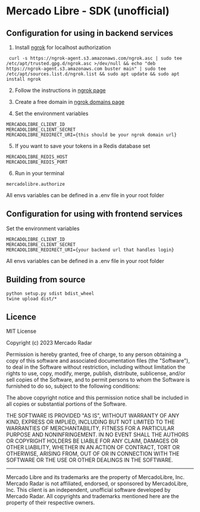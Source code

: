 # Mercado Libre - SDK (unofficial)

## Configuration for using in  backend services

1. Install [ngrok](https://ngrok.com/) for localhost authorization

```shell
 curl -s https://ngrok-agent.s3.amazonaws.com/ngrok.asc | sudo tee /etc/apt/trusted.gpg.d/ngrok.asc >/dev/null && echo "deb https://ngrok-agent.s3.amazonaws.com buster main" | sudo tee /etc/apt/sources.list.d/ngrok.list && sudo apt update && sudo apt install ngrok
```

2. Follow the instructions in [ngrok page](https://dashboard.ngrok.com/get-started/your-authtoken)

3. Create a free domain in [ngrok domains page](https://dashboard.ngrok.com/cloud-edge/domains)

4. Set the environment variables

```shell
MERCADOLIBRE_CLIENT_ID
MERCADOLIBRE_CLIENT_SECRET
MERCADOLIBRE_REDIRECT_URI={this should be your ngrok domain url}
```

5. If you want to save your tokens in a Redis database set

```shell
MERCADOLIBRE_REDIS_HOST
MERCADOLIBRE_REDIS_PORT
```

6. Run in your terminal

```shell
mercadolibre.authorize
```

All envs variables can be defined in a .env file in your root folder

## Configuration for using with frontend services

Set the environment variables

```shell
MERCADOLIBRE_CLIENT_ID
MERCADOLIBRE_CLIENT_SECRET
MERCADOLIBRE_REDIRECT_URI={your backend url that handles login}
```

All envs variables can be defined in a .env file in your root folder

## Building from source
```shell
python setup.py sdist bdist_wheel
twine upload dist/*
```


## Licence

MIT License

Copyright (c) 2023 Mercado Radar

Permission is hereby granted, free of charge, to any person obtaining a copy
of this software and associated documentation files (the "Software"), to deal
in the Software without restriction, including without limitation the rights
to use, copy, modify, merge, publish, distribute, sublicense, and/or sell
copies of the Software, and to permit persons to whom the Software is
furnished to do so, subject to the following conditions:

The above copyright notice and this permission notice shall be included in all
copies or substantial portions of the Software.

THE SOFTWARE IS PROVIDED "AS IS", WITHOUT WARRANTY OF ANY KIND, EXPRESS OR
IMPLIED, INCLUDING BUT NOT LIMITED TO THE WARRANTIES OF MERCHANTABILITY,
FITNESS FOR A PARTICULAR PURPOSE AND NONINFRINGEMENT. IN NO EVENT SHALL THE
AUTHORS OR COPYRIGHT HOLDERS BE LIABLE FOR ANY CLAIM, DAMAGES OR OTHER
LIABILITY, WHETHER IN AN ACTION OF CONTRACT, TORT OR OTHERWISE, ARISING FROM,
OUT OF OR IN CONNECTION WITH THE SOFTWARE OR THE USE OR OTHER DEALINGS IN THE
SOFTWARE.

---

Mercado Libre and its trademarks are the property of MercadoLibre, Inc.
Mercado Radar is not affiliated, endorsed, or sponsored by MercadoLibre, Inc.
This client is an independent, unofficial software developed by Mercado Radar.
All copyrights and trademarks mentioned here are the property of their respective owners.